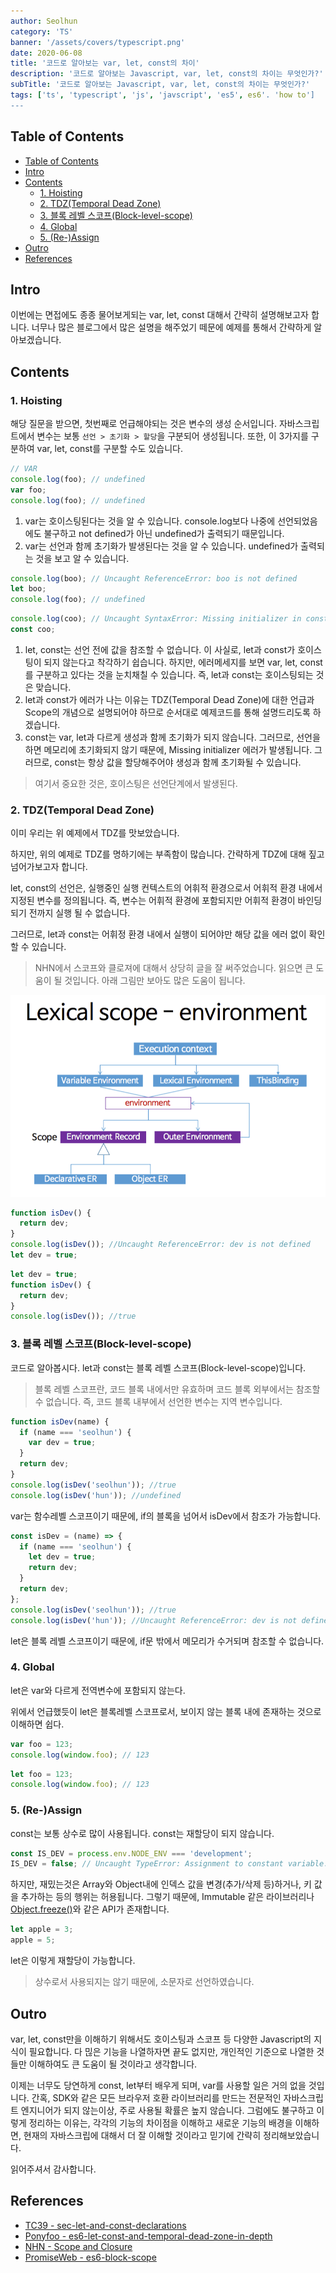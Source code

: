 ```yaml
---
author: Seolhun
category: 'TS'
banner: '/assets/covers/typescript.png'
date: 2020-06-08
title: '코드로 알아보는 var, let, const의 차이'
description: '코드로 알아보는 Javascript, var, let, const의 차이는 무엇인가?'
subTitle: '코드로 알아보는 Javascript, var, let, const의 차이는 무엇인가?'
tags: ['ts', 'typescript', 'js', 'javscript', 'es5', es6'. 'how to']
---
```


## Table of Contents

- [Table of Contents](#table-of-contents)
- [Intro](#intro)
- [Contents](#contents)
  - [1. Hoisting](#1-hoisting)
  - [2. TDZ(Temporal Dead Zone)](#2-tdztemporal-dead-zone)
  - [3. 블록 레벨 스코프(Block-level-scope)](#3-블록-레벨-스코프block-level-scope)
  - [4. Global](#4-global)
  - [5. (Re-)Assign](#5-re-assign)
- [Outro](#outro)
- [References](#references)

## Intro

이번에는 면접에도 종종 물어보게되는 var, let, const 대해서 간략히 설명해보고자 합니다.
너무나 많은 블로그에서 많은 설명을 해주었기 떼문에 예제를 통해서 간략하게 알아보겠습니다.

## Contents

### 1. Hoisting

해당 질문을 받으면, 첫번째로 언급해야되는 것은 변수의 생성 순서입니다.
자바스크립트에서 변수는 보통 `선언 > 초기화 > 할당`을 구분되어 생성됩니다. 또한, 이 3가지를 구분하여 var, let, const를 구분할 수도 있습니다.

```js
// VAR
console.log(foo); // undefined
var foo;
console.log(foo); // undefined
```

1. var는 호이스팅된다는 것을 알 수 있습니다. console.log보다 나중에 선언되었음에도 불구하고 not defined가 아닌 undefined가 출력되기 때문입니다.
2. var는 선언과 함께 초기화가 발생된다는 것을 알 수 있습니다. undefined가 출력되는 것을 보고 알 수 있습니다.

```js
console.log(boo); // Uncaught ReferenceError: boo is not defined
let boo;
console.log(foo); // undefined
```

```js
console.log(coo); // Uncaught SyntaxError: Missing initializer in const declaration
const coo;
```

1. let, const는 선언 전에 값을 참조할 수 없습니다. 이 사실로, let과 const가 호이스팅이 되지 않는다고 착각하기 쉽습니다. 하지만, 에러메세지를 보면 var, let, const를 구분하고 있다는 것을 눈치채칠 수 있습니다. 즉, let과 const는 호이스팅되는 것은 맞습니다.
2. let과 const가 에러가 나는 이유는 TDZ(Temporal Dead Zone)에 대한 언급과 Scope의 개념으로 설명되어야 하므로 순서대로 예제코드를 통해 설명드리도록 하겠습니다.
3. const는 var, let과 다르게 생성과 함께 초기화가 되지 않습니다. 그러므로, 선언을 하면 메모리에 초기화되지 않기 때문에, Missing initializer 에러가 발생됩니다. 그러므로, const는 항상 값을 할당해주어야 생성과 함께 초기화될 수 있습니다.

> 여기서 중요한 것은, 호이스팅은 선언단계에서 발생된다.

### 2. TDZ(Temporal Dead Zone)

이미 우리는 위 예제에서 TDZ를 맛보았습니다.

하지만, 위의 예제로 TDZ를 명하기에는 부족함이 많습니다. 간략하게 TDZ에 대해 짚고 넘어가보고자 합니다.

let, const의 선언은, 실행중인 실행 컨텍스트의 어휘적 환경으로서 어휘적 환경 내에서 지정된 변수를 정의됩니다.
즉, 변수는 어휘적 환경에 포함되지만 어휘적 환경이 바인딩 되기 전까지 실행 될 수 없습니다.

그러므로, let과 const는 어휘정 환경 내에서 실행이 되어야만 해당 값을 에러 없이 확인 할 수 있습니다.

> NHN에서 스코프와 클로져에 대해서 상당히 글을 잘 써주었습니다. 읽으면 큰 도움이 될 것입니다. 아래 그림만 보아도 많은 도움이 됩니다.

![NHN - executioncontext](./executioncontext.png)

```js
function isDev() {
  return dev;
}
console.log(isDev()); //Uncaught ReferenceError: dev is not defined
let dev = true;
```

```js
let dev = true;
function isDev() {
  return dev;
}
console.log(isDev()); //true
```

### 3. 블록 레벨 스코프(Block-level-scope)

코드로 알아봅시다. let과 const는 블록 레벨 스코프(Block-level-scope)입니다.

> 블록 레벨 스코프란, 코드 블록 내에서만 유효하며 코드 블록 외부에서는 참조할 수 없습니다. 즉, 코드 블록 내부에서 선언한 변수는 지역 변수입니다.

```js
function isDev(name) {
  if (name === 'seolhun') {
    var dev = true;
  }
  return dev;
}
console.log(isDev('seolhun')); //true
console.log(isDev('hun')); //undefined
```

var는 함수레벨 스코프이기 때문에, if의 블록을 넘어서 isDev에서 참조가 가능합니다.

```js
const isDev = (name) => {
  if (name === 'seolhun') {
    let dev = true;
    return dev;
  }
  return dev;
};
console.log(isDev('seolhun')); //true
console.log(isDev('hun')); //Uncaught ReferenceError: dev is not defined
```

let은 블록 레벨 스코프이기 때문에, if문 밖에서 메모리가 수거되며 참조할 수 없습니다.

### 4. Global

let은 var와 다르게 전역변수에 포함되지 않는다.

위에서 언급했듯이 let은 블록레벨 스코프로서, 보이지 않는 블록 내에 존재하는 것으로 이해하면 쉽다.

```js
var foo = 123;
console.log(window.foo); // 123
```

```js
let foo = 123;
console.log(window.foo); // 123
```

### 5. (Re-)Assign

const는 보통 상수로 많이 사용됩니다. const는 재할당이 되지 않습니다.

```js
const IS_DEV = process.env.NODE_ENV === 'development';
IS_DEV = false; // Uncaught TypeError: Assignment to constant variable.
```

하지만, 재밌는것은 Array와 Object내에 인덱스 값을 변경(추가/삭제 등)하거나, 키 값을 추가하는 등의 행위는 허용됩니다.
그렇기 때문에, Immutable 같은 라이브러리나 [Object.freeze()](https://developer.mozilla.org/ko/docs/Web/JavaScript/Reference/Global_Objects/Object/freeze)와 같은 API가 존재합니다.

```js
let apple = 3;
apple = 5;
```

let은 이렇게 재할당이 가능합니다.

> 상수로서 사용되지는 않기 때문에, 소문자로 선언하였습니다.

## Outro

var, let, const만을 이해하기 위해서도 호이스팅과 스코프 등 다양한 Javascript의 지식이 필요합니다.
다 믾은 기능을 나열하자면 끝도 없지만, 개인적인 기준으로 나열한 것들만 이해하여도 큰 도움이 될 것이라고 생각합니다.

이제는 너무도 당연하게 const, let부터 배우게 되며, var를 사용할 일은 거의 없을 것입니다.
간혹, SDK와 같은 모든 브라우저 호환 라이브러리를 만드는 전문적인 자바스크립트 엔지니어가 되지 않는이상, 주로 사용될 확률은 높지 않습니다.
그럼에도 불구하고 이렇게 정리하는 이유는, 각각의 기능의 차이점을 이해하고 새로운 기능의 배경을 이해하면, 현재의 자바스크립에 대해서 더 잘 이해할 것이라고 믿기에 간략히 정리해보았습니다.

읽어주셔서 감사합니다.

## References

- [TC39 - sec-let-and-const-declarations](https://tc39.es/ecma262/#sec-let-and-const-declarations)
- [Ponyfoo - es6-let-const-and-temporal-dead-zone-in-depth](https://ponyfoo.com/articles/es6-let-const-and-temporal-dead-zone-in-depth)
- [NHN - Scope and Closure](https://meetup.toast.com/posts/86)
- [PromiseWeb - es6-block-scope](https://poiemaweb.com/es6-block-scope)
